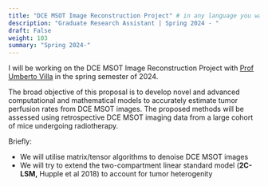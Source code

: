 ```yaml
---
title: "DCE MSOT Image Reconstruction Project" # in any language you want
description: "Graduate Research Assistant | Spring 2024 - "
draft: False
weight: 103
summary: "Spring 2024-"
---
```


I will be working on the DCE MSOT Image Reconstruction Project with [Prof Umberto Villa](https://uvilla.github.io/) in the spring semester of 2024. 

The broad objective of this proposal is to develop novel and advanced computational and mathematical models to accurately estimate tumor perfusion rates from DCE MSOT images. The proposed methods will be assessed using retrospective DCE MSOT imaging data from a large cohort of mice undergoing radiotherapy.

Briefly:

- We will utilise matrix/tensor algorithms to denoise DCE MSOT images
- We will try to extend the two-compartment linear standard model (**2C-LSM,** Hupple et al 2018) to account for tumor heterogenity